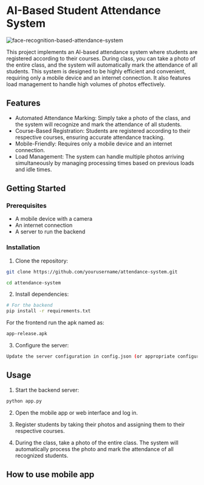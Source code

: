 
# AI-Based Student Attendance System

![face-recognition-based-attendance-system](https://github.com/Sagar-2-99/Attendance_System/assets/32218238/61264813-ae00-4114-b45a-00d581eaf980)


This project implements an AI-based attendance system where students are registered according to their courses. During class, you can take a photo of the entire class, and the system will automatically mark the attendance of all students. This system is designed to be highly efficient and convenient, requiring only a mobile device and an internet connection. It also features load management to handle high volumes of photos effectively.


## Features
* Automated Attendance Marking: Simply take a photo of the class, and the system will recognize and mark the attendance of all students.
* Course-Based Registration: Students are registered according to their respective courses, ensuring accurate attendance tracking.
* Mobile-Friendly: Requires only a mobile device and an internet connection.
* Load Management: The system can handle multiple photos arriving simultaneously by managing processing times based on previous loads and idle times.
## Getting Started
### Prerequisites
* A mobile device with a camera
* An internet connection
* A server to run the backend


### Installation

1. Clone the repository:

```bash
git clone https://github.com/yourusername/attendance-system.git
```
```bash
cd attendance-system
```
2. Install dependencies:

```bash
# For the backend
pip install -r requirements.txt
```

For the frontend
run the apk named as:

```bash
app-release.apk 
```

3. Configure the server:

```bash
Update the server configuration in config.json (or appropriate configuration file) to match your server settings.
```








## Usage

1. Start the backend server:
```bash
python app.py
```

2. Open the mobile app or web interface and log in.

3. Register students by taking their photos and assigning them to their respective courses.
 
4. During the class, take a photo of the entire class. The system will automatically process the photo and mark the attendance of all recognized students.
## How to use mobile app
